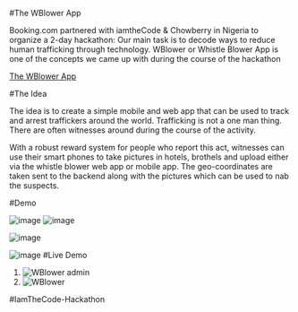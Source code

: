 #The WBlower App

Booking.com partnered with iamtheCode & Chowberry in Nigeria  to organize a 2-day hackathon:
Our main task is to decode ways to reduce human trafficking through technology.  WBlower or Whistle Blower App is one of the concepts we came up with during the course of the hackathon

 [The WBlower App](https://vuefy.com)

#The Idea

The idea is to create a simple mobile and web app that can be used to track and arrest traffickers around the world.   Trafficking is not a one man thing. There are often witnesses around during the course of the activity. 

With a robust reward system for people who report this act, witnesses can use their smart phones to take pictures in hotels, brothels and upload either via the  whistle blower web app or mobile app. The geo-coordinates are taken  sent to the backend  along with the pictures which can be used to nab the suspects.

#Demo

![image](https://user-images.githubusercontent.com/14722744/32992244-aaa308f0-cd48-11e7-961f-18ac67e55bc4.png)
![image](https://user-images.githubusercontent.com/14722744/32992325-912ffd82-cd49-11e7-9770-7467adafe544.png)



![image](https://user-images.githubusercontent.com/14722744/32992423-d92bd16e-cd4a-11e7-9da6-ad4ed6c881e2.png)

![image](https://user-images.githubusercontent.com/14722744/32992427-e29e00be-cd4a-11e7-867b-ac8d8c81949c.png)
#Live Demo
1. ![WBlower admin](https://vuefy.com/admin)
2. ![WBlower](https://vuefy.com)

#IamTheCode-Hackathon
